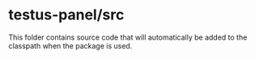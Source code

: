 # testus-panel/src

This folder contains source code that will automatically be added to the classpath when
the package is used.

